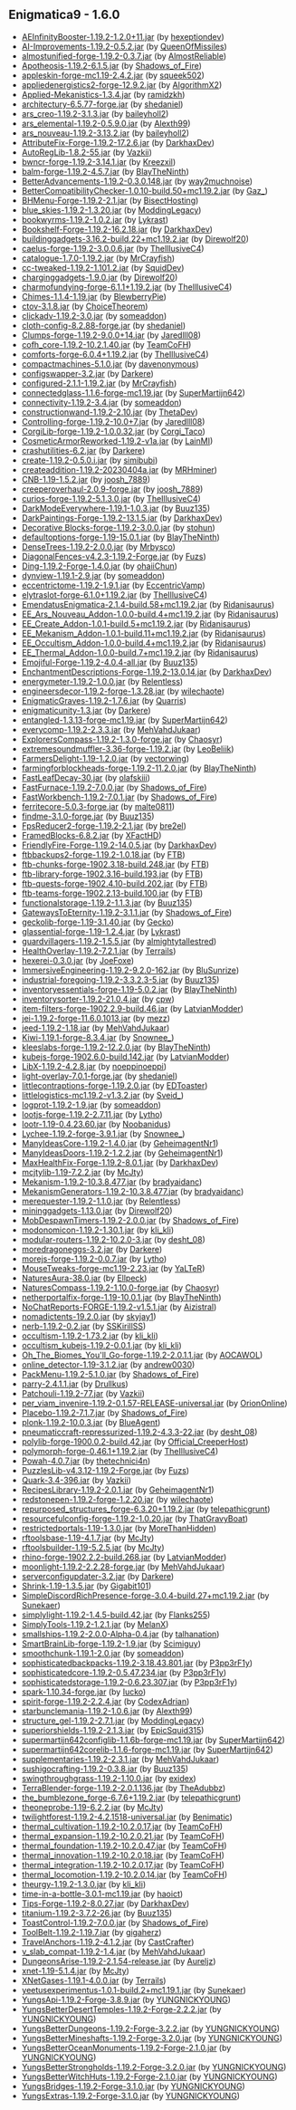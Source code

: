 ## Enigmatica9 - 1.6.0

  * [AEInfinityBooster-1.19.2-1.2.0+11.jar](https://www.curseforge.com/minecraft/mc-mods/aeinfinitybooster/files/3940200) (by [hexeptiondev](https://www.curseforge.com/members/hexeptiondev/projects))
  * [AI-Improvements-1.19.2-0.5.2.jar](https://www.curseforge.com/minecraft/mc-mods/ai-improvements/files/4019127) (by [QueenOfMissiles](https://www.curseforge.com/members/QueenOfMissiles/projects))
  * [almostunified-forge-1.19.2-0.3.7.jar](https://www.curseforge.com/minecraft/mc-mods/almost-unified/files/4470084) (by [AlmostReliable](https://www.curseforge.com/members/AlmostReliable/projects))
  * [Apotheosis-1.19.2-6.1.5.jar](https://www.curseforge.com/minecraft/mc-mods/apotheosis/files/4453685) (by [Shadows_of_Fire](https://www.curseforge.com/members/Shadows_of_Fire/projects))
  * [appleskin-forge-mc1.19-2.4.2.jar](https://www.curseforge.com/minecraft/mc-mods/appleskin/files/3872808) (by [squeek502](https://www.curseforge.com/members/squeek502/projects))
  * [appliedenergistics2-forge-12.9.2.jar](https://www.curseforge.com/minecraft/mc-mods/applied-energistics-2/files/4293558) (by [AlgorithmX2](https://www.curseforge.com/members/AlgorithmX2/projects))
  * [Applied-Mekanistics-1.3.4.jar](https://www.curseforge.com/minecraft/mc-mods/applied-mekanistics/files/4380709) (by [ramidzkh](https://www.curseforge.com/members/ramidzkh/projects))
  * [architectury-6.5.77-forge.jar](https://www.curseforge.com/minecraft/mc-mods/architectury-api/files/4476084) (by [shedaniel](https://www.curseforge.com/members/shedaniel/projects))
  * [ars_creo-1.19.2-3.1.3.jar](https://www.curseforge.com/minecraft/mc-mods/ars-creo/files/4291461) (by [baileyholl2](https://www.curseforge.com/members/baileyholl2/projects))
  * [ars_elemental-1.19.2-0.5.9.0.jar](https://www.curseforge.com/minecraft/mc-mods/ars-elemental/files/4476834) (by [Alexth99](https://www.curseforge.com/members/Alexth99/projects))
  * [ars_nouveau-1.19.2-3.13.2.jar](https://www.curseforge.com/minecraft/mc-mods/ars-nouveau/files/4477656) (by [baileyholl2](https://www.curseforge.com/members/baileyholl2/projects))
  * [AttributeFix-Forge-1.19.2-17.2.6.jar](https://www.curseforge.com/minecraft/mc-mods/attributefix/files/4436598) (by [DarkhaxDev](https://www.curseforge.com/members/DarkhaxDev/projects))
  * [AutoRegLib-1.8.2-55.jar](https://www.curseforge.com/minecraft/mc-mods/autoreglib/files/4100299) (by [Vazkii](https://www.curseforge.com/members/Vazkii/projects))
  * [bwncr-forge-1.19.2-3.14.1.jar](https://www.curseforge.com/minecraft/mc-mods/bad-wither-no-cookie-reloaded/files/4090811) (by [Kreezxil](https://www.curseforge.com/members/Kreezxil/projects))
  * [balm-forge-1.19.2-4.5.7.jar](https://www.curseforge.com/minecraft/mc-mods/balm/files/4442591) (by [BlayTheNinth](https://www.curseforge.com/members/BlayTheNinth/projects))
  * [BetterAdvancements-1.19.2-0.3.0.148.jar](https://www.curseforge.com/minecraft/mc-mods/better-advancements/files/4276529) (by [way2muchnoise](https://www.curseforge.com/members/way2muchnoise/projects))
  * [BetterCompatibilityChecker-1.0.10-build.50+mc1.19.2.jar](https://www.curseforge.com/minecraft/mc-mods/better-compatibility-checker/files/4441760) (by [Gaz_](https://www.curseforge.com/members/Gaz_/projects))
  * [BHMenu-Forge-1.19.2-2.1.jar](https://www.curseforge.com/minecraft/mc-mods/bisecthosting-server-integration-menu-forge/files/4473468) (by [BisectHosting](https://www.curseforge.com/members/BisectHosting/projects))
  * [blue_skies-1.19.2-1.3.20.jar](https://www.curseforge.com/minecraft/mc-mods/blue-skies/files/3966273) (by [ModdingLegacy](https://www.curseforge.com/members/ModdingLegacy/projects))
  * [bookwyrms-1.19.2-1.0.2.jar](https://www.curseforge.com/minecraft/mc-mods/book-wyrms/files/4058439) (by [Lykrast](https://www.curseforge.com/members/Lykrast/projects))
  * [Bookshelf-Forge-1.19.2-16.2.18.jar](https://www.curseforge.com/minecraft/mc-mods/bookshelf/files/4426591) (by [DarkhaxDev](https://www.curseforge.com/members/DarkhaxDev/projects))
  * [buildinggadgets-3.16.2-build.22+mc1.19.2.jar](https://www.curseforge.com/minecraft/mc-mods/building-gadgets/files/4413103) (by [Direwolf20](https://www.curseforge.com/members/Direwolf20/projects))
  * [caelus-forge-1.19.2-3.0.0.6.jar](https://www.curseforge.com/minecraft/mc-mods/caelus/files/3929284) (by [TheIllusiveC4](https://www.curseforge.com/members/TheIllusiveC4/projects))
  * [catalogue-1.7.0-1.19.2.jar](https://www.curseforge.com/minecraft/mc-mods/catalogue/files/4171024) (by [MrCrayfish](https://www.curseforge.com/members/MrCrayfish/projects))
  * [cc-tweaked-1.19.2-1.101.2.jar](https://www.curseforge.com/minecraft/mc-mods/cc-tweaked/files/4395619) (by [SquidDev](https://www.curseforge.com/members/SquidDev/projects))
  * [charginggadgets-1.9.0.jar](https://www.curseforge.com/minecraft/mc-mods/charging-gadgets/files/3955867) (by [Direwolf20](https://www.curseforge.com/members/Direwolf20/projects))
  * [charmofundying-forge-6.1.1+1.19.2.jar](https://www.curseforge.com/minecraft/mc-mods/charm-of-undying/files/4346537) (by [TheIllusiveC4](https://www.curseforge.com/members/TheIllusiveC4/projects))
  * [Chimes-1.1.4-1.19.jar](https://www.curseforge.com/minecraft/mc-mods/chimes/files/3921709) (by [BlewberryPie](https://www.curseforge.com/members/BlewberryPie/projects))
  * [ctov-3.1.8.jar](https://www.curseforge.com/minecraft/mc-mods/choicetheorems-overhauled-village/files/4436739) (by [ChoiceTheorem](https://www.curseforge.com/members/ChoiceTheorem/projects))
  * [clickadv-1.19.2-3.0.jar](https://www.curseforge.com/minecraft/mc-mods/clickable-advancements/files/4258154) (by [someaddon](https://www.curseforge.com/members/someaddon/projects))
  * [cloth-config-8.2.88-forge.jar](https://www.curseforge.com/minecraft/mc-mods/cloth-config/files/3972423) (by [shedaniel](https://www.curseforge.com/members/shedaniel/projects))
  * [Clumps-forge-1.19.2-9.0.0+14.jar](https://www.curseforge.com/minecraft/mc-mods/clumps/files/4153347) (by [Jaredlll08](https://www.curseforge.com/members/Jaredlll08/projects))
  * [cofh_core-1.19.2-10.2.1.40.jar](https://www.curseforge.com/minecraft/mc-mods/cofh-core/files/4385216) (by [TeamCoFH](https://www.curseforge.com/members/TeamCoFH/projects))
  * [comforts-forge-6.0.4+1.19.2.jar](https://www.curseforge.com/minecraft/mc-mods/comforts/files/4449068) (by [TheIllusiveC4](https://www.curseforge.com/members/TheIllusiveC4/projects))
  * [compactmachines-5.1.0.jar](https://www.curseforge.com/minecraft/mc-mods/compact-machines/files/3907274) (by [davenonymous](https://www.curseforge.com/members/davenonymous/projects))
  * [configswapper-3.2.jar](https://www.curseforge.com/minecraft/mc-mods/config-swapper/files/4475201) (by [Darkere](https://www.curseforge.com/members/Darkere/projects))
  * [configured-2.1.1-1.19.2.jar](https://www.curseforge.com/minecraft/mc-mods/configured/files/4462837) (by [MrCrayfish](https://www.curseforge.com/members/MrCrayfish/projects))
  * [connectedglass-1.1.6-forge-mc1.19.jar](https://www.curseforge.com/minecraft/mc-mods/connected-glass/files/4293791) (by [SuperMartijn642](https://www.curseforge.com/members/SuperMartijn642/projects))
  * [connectivity-1.19.2-3.4.jar](https://www.curseforge.com/minecraft/mc-mods/connectivity/files/4066426) (by [someaddon](https://www.curseforge.com/members/someaddon/projects))
  * [constructionwand-1.19.2-2.10.jar](https://www.curseforge.com/minecraft/mc-mods/construction-wand/files/4455719) (by [ThetaDev](https://www.curseforge.com/members/ThetaDev/projects))
  * [Controlling-forge-1.19.2-10.0+7.jar](https://www.curseforge.com/minecraft/mc-mods/controlling/files/4050343) (by [Jaredlll08](https://www.curseforge.com/members/Jaredlll08/projects))
  * [CorgiLib-forge-1.19.2-1.0.0.32.jar](https://www.curseforge.com/minecraft/mc-mods/corgilib/files/4416614) (by [Corgi_Taco](https://www.curseforge.com/members/Corgi_Taco/projects))
  * [CosmeticArmorReworked-1.19.2-v1a.jar](https://www.curseforge.com/minecraft/mc-mods/cosmetic-armor-reworked/files/4016732) (by [LainMI](https://www.curseforge.com/members/LainMI/projects))
  * [crashutilities-6.2.jar](https://www.curseforge.com/minecraft/mc-mods/crash-utilities/files/4406293) (by [Darkere](https://www.curseforge.com/members/Darkere/projects))
  * [create-1.19.2-0.5.0.i.jar](https://www.curseforge.com/minecraft/mc-mods/create/files/4371809) (by [simibubi](https://www.curseforge.com/members/simibubi/projects))
  * [createaddition-1.19.2-20230404a.jar](https://www.curseforge.com/minecraft/mc-mods/createaddition/files/4474836) (by [MRHminer](https://www.curseforge.com/members/MRHminer/projects))
  * [CNB-1.19-1.5.2.jar](https://www.curseforge.com/minecraft/mc-mods/creatures-and-beasts/files/4411179) (by [joosh_7889](https://www.curseforge.com/members/joosh_7889/projects))
  * [creeperoverhaul-2.0.9-forge.jar](https://www.curseforge.com/minecraft/mc-mods/creeper-overhaul/files/4444675) (by [joosh_7889](https://www.curseforge.com/members/joosh_7889/projects))
  * [curios-forge-1.19.2-5.1.3.0.jar](https://www.curseforge.com/minecraft/mc-mods/curios/files/4418021) (by [TheIllusiveC4](https://www.curseforge.com/members/TheIllusiveC4/projects))
  * [DarkModeEverywhere-1.19.1-1.0.3.jar](https://www.curseforge.com/minecraft/mc-mods/dark-mode-everywhere/files/3912329) (by [Buuz135](https://www.curseforge.com/members/Buuz135/projects))
  * [DarkPaintings-Forge-1.19.2-13.1.5.jar](https://www.curseforge.com/minecraft/mc-mods/dark-paintings/files/4357106) (by [DarkhaxDev](https://www.curseforge.com/members/DarkhaxDev/projects))
  * [Decorative Blocks-forge-1.19.2-3.0.0.jar](https://www.curseforge.com/minecraft/mc-mods/decorative-blocks/files/3941638) (by [stohun](https://www.curseforge.com/members/stohun/projects))
  * [defaultoptions-forge-1.19-15.0.1.jar](https://www.curseforge.com/minecraft/mc-mods/default-options/files/4412620) (by [BlayTheNinth](https://www.curseforge.com/members/BlayTheNinth/projects))
  * [DenseTrees-1.19.2-2.0.0.jar](https://www.curseforge.com/minecraft/mc-mods/dense-trees/files/4448208) (by [Mrbysco](https://www.curseforge.com/members/Mrbysco/projects))
  * [DiagonalFences-v4.2.3-1.19.2-Forge.jar](https://www.curseforge.com/minecraft/mc-mods/diagonal-fences/files/4026713) (by [Fuzs](https://www.curseforge.com/members/Fuzs/projects))
  * [Ding-1.19.2-Forge-1.4.0.jar](https://www.curseforge.com/minecraft/mc-mods/ding/files/4382947) (by [ohaiiChun](https://www.curseforge.com/members/ohaiiChun/projects))
  * [dynview-1.19.1-2.9.jar](https://www.curseforge.com/minecraft/mc-mods/dynamic-view/files/3919241) (by [someaddon](https://www.curseforge.com/members/someaddon/projects))
  * [eccentrictome-1.19.2-1.9.1.jar](https://www.curseforge.com/minecraft/mc-mods/eccentric-tome/files/4159488) (by [EccentricVamp](https://www.curseforge.com/members/EccentricVamp/projects))
  * [elytraslot-forge-6.1.0+1.19.2.jar](https://www.curseforge.com/minecraft/mc-mods/elytra-slot/files/4375449) (by [TheIllusiveC4](https://www.curseforge.com/members/TheIllusiveC4/projects))
  * [EmendatusEnigmatica-2.1.4-build.58+mc1.19.2.jar](https://www.curseforge.com/minecraft/mc-mods/emendatus-enigmatica/files/4439106) (by [Ridanisaurus](https://www.curseforge.com/members/Ridanisaurus/projects))
  * [EE_Ars_Nouveau_Addon-1.0.0-build.4+mc1.19.2.jar](https://www.curseforge.com/minecraft/mc-mods/emendatus-enigmatica-ars-nouveau-addon/files/4361765) (by [Ridanisaurus](https://www.curseforge.com/members/Ridanisaurus/projects))
  * [EE_Create_Addon-1.0.1-build.5+mc1.19.2.jar](https://www.curseforge.com/minecraft/mc-mods/emendatus-enigmatica-create-addon/files/4442217) (by [Ridanisaurus](https://www.curseforge.com/members/Ridanisaurus/projects))
  * [EE_Mekanism_Addon-1.0.1-build.11+mc1.19.2.jar](https://www.curseforge.com/minecraft/mc-mods/emendatus-enigmatica-mekanism-addon/files/4440683) (by [Ridanisaurus](https://www.curseforge.com/members/Ridanisaurus/projects))
  * [EE_Occultism_Addon-1.0.0-build.4+mc1.19.2.jar](https://www.curseforge.com/minecraft/mc-mods/emendatus-enigmatica-occultism-addon/files/4361737) (by [Ridanisaurus](https://www.curseforge.com/members/Ridanisaurus/projects))
  * [EE_Thermal_Addon-1.0.0-build.7+mc1.19.2.jar](https://www.curseforge.com/minecraft/mc-mods/emendatus-enigmatica-thermal-addon/files/4361742) (by [Ridanisaurus](https://www.curseforge.com/members/Ridanisaurus/projects))
  * [Emojiful-Forge-1.19.2-4.0.4-all.jar](https://www.curseforge.com/minecraft/mc-mods/emojiful/files/4326654) (by [Buuz135](https://www.curseforge.com/members/Buuz135/projects))
  * [EnchantmentDescriptions-Forge-1.19.2-13.0.14.jar](https://www.curseforge.com/minecraft/mc-mods/enchantment-descriptions/files/4277356) (by [DarkhaxDev](https://www.curseforge.com/members/DarkhaxDev/projects))
  * [energymeter-1.19.2-1.0.0.jar](https://www.curseforge.com/minecraft/mc-mods/energymeter/files/4032160) (by [Relentless](https://www.curseforge.com/members/Relentless/projects))
  * [engineersdecor-1.19.2-forge-1.3.28.jar](https://www.curseforge.com/minecraft/mc-mods/engineers-decor/files/4258184) (by [wilechaote](https://www.curseforge.com/members/wilechaote/projects))
  * [EnigmaticGraves-1.19.2-1.7.6.jar](https://www.curseforge.com/minecraft/mc-mods/enigmatic-graves/files/4050552) (by [Quarris](https://www.curseforge.com/members/Quarris/projects))
  * [enigmaticunity-1.3.jar](https://www.curseforge.com/minecraft/mc-mods/enigmatic-unity/files/4470617) (by [Darkere](https://www.curseforge.com/members/Darkere/projects))
  * [entangled-1.3.13-forge-mc1.19.jar](https://www.curseforge.com/minecraft/mc-mods/entangled/files/4388775) (by [SuperMartijn642](https://www.curseforge.com/members/SuperMartijn642/projects))
  * [everycomp-1.19.2-2.3.3.jar](https://www.curseforge.com/minecraft/mc-mods/every-compat/files/4476766) (by [MehVahdJukaar](https://www.curseforge.com/members/MehVahdJukaar/projects))
  * [ExplorersCompass-1.19.2-1.3.0-forge.jar](https://www.curseforge.com/minecraft/mc-mods/explorers-compass/files/4016467) (by [Chaosyr](https://www.curseforge.com/members/Chaosyr/projects))
  * [extremesoundmuffler-3.36-forge-1.19.2.jar](https://www.curseforge.com/minecraft/mc-mods/extreme-sound-muffler/files/4446967) (by [LeoBeliik](https://www.curseforge.com/members/LeoBeliik/projects))
  * [FarmersDelight-1.19-1.2.0.jar](https://www.curseforge.com/minecraft/mc-mods/farmers-delight/files/3999157) (by [vectorwing](https://www.curseforge.com/members/vectorwing/projects))
  * [farmingforblockheads-forge-1.19.2-11.2.0.jar](https://www.curseforge.com/minecraft/mc-mods/farming-for-blockheads/files/4414058) (by [BlayTheNinth](https://www.curseforge.com/members/BlayTheNinth/projects))
  * [FastLeafDecay-30.jar](https://www.curseforge.com/minecraft/mc-mods/fast-leaf-decay/files/3894512) (by [olafskiii](https://www.curseforge.com/members/olafskiii/projects))
  * [FastFurnace-1.19.2-7.0.0.jar](https://www.curseforge.com/minecraft/mc-mods/fastfurnace/files/4028348) (by [Shadows_of_Fire](https://www.curseforge.com/members/Shadows_of_Fire/projects))
  * [FastWorkbench-1.19.2-7.0.1.jar](https://www.curseforge.com/minecraft/mc-mods/fastworkbench/files/4029996) (by [Shadows_of_Fire](https://www.curseforge.com/members/Shadows_of_Fire/projects))
  * [ferritecore-5.0.3-forge.jar](https://www.curseforge.com/minecraft/mc-mods/ferritecore/files/4117906) (by [malte0811](https://www.curseforge.com/members/malte0811/projects))
  * [findme-3.1.0-forge.jar](https://www.curseforge.com/minecraft/mc-mods/findme/files/3910001) (by [Buuz135](https://www.curseforge.com/members/Buuz135/projects))
  * [FpsReducer2-forge-1.19.2-2.1.jar](https://www.curseforge.com/minecraft/mc-mods/fps-reducer/files/3931329) (by [bre2el](https://www.curseforge.com/members/bre2el/projects))
  * [FramedBlocks-6.8.2.jar](https://www.curseforge.com/minecraft/mc-mods/framedblocks/files/4444885) (by [XFactHD](https://www.curseforge.com/members/XFactHD/projects))
  * [FriendlyFire-Forge-1.19.2-14.0.5.jar](https://www.curseforge.com/minecraft/mc-mods/friendly-fire/files/4473843) (by [DarkhaxDev](https://www.curseforge.com/members/DarkhaxDev/projects))
  * [ftbbackups2-forge-1.19.2-1.0.18.jar](https://www.curseforge.com/minecraft/mc-mods/ftb-backups-2/files/4407546) (by [FTB](https://www.curseforge.com/members/FTB/projects))
  * [ftb-chunks-forge-1902.3.18-build.248.jar](https://www.curseforge.com/minecraft/mc-mods/ftb-chunks-forge/files/4443732) (by [FTB](https://www.curseforge.com/members/FTB/projects))
  * [ftb-library-forge-1902.3.16-build.193.jar](https://www.curseforge.com/minecraft/mc-mods/ftb-library-forge/files/4461006) (by [FTB](https://www.curseforge.com/members/FTB/projects))
  * [ftb-quests-forge-1902.4.10-build.202.jar](https://www.curseforge.com/minecraft/mc-mods/ftb-quests-forge/files/4461030) (by [FTB](https://www.curseforge.com/members/FTB/projects))
  * [ftb-teams-forge-1902.2.13-build.100.jar](https://www.curseforge.com/minecraft/mc-mods/ftb-teams-forge/files/4477315) (by [FTB](https://www.curseforge.com/members/FTB/projects))
  * [functionalstorage-1.19.2-1.1.3.jar](https://www.curseforge.com/minecraft/mc-mods/functional-storage/files/4324174) (by [Buuz135](https://www.curseforge.com/members/Buuz135/projects))
  * [GatewaysToEternity-1.19.2-3.1.1.jar](https://www.curseforge.com/minecraft/mc-mods/gateways-to-eternity/files/4297481) (by [Shadows_of_Fire](https://www.curseforge.com/members/Shadows_of_Fire/projects))
  * [geckolib-forge-1.19-3.1.40.jar](https://www.curseforge.com/minecraft/mc-mods/geckolib/files/4407241) (by [Gecko](https://www.curseforge.com/members/Gecko/projects))
  * [glassential-forge-1.19-1.2.4.jar](https://www.curseforge.com/minecraft/mc-mods/glassential/files/3901780) (by [Lykrast](https://www.curseforge.com/members/Lykrast/projects))
  * [guardvillagers-1.19.2-1.5.5.jar](https://www.curseforge.com/minecraft/mc-mods/guard-villagers/files/4432658) (by [almightytallestred](https://www.curseforge.com/members/almightytallestred/projects))
  * [HealthOverlay-1.19.2-7.2.1.jar](https://www.curseforge.com/minecraft/mc-mods/health-overlay/files/4288082) (by [Terrails](https://www.curseforge.com/members/Terrails/projects))
  * [hexerei-0.3.0.jar](https://www.curseforge.com/minecraft/mc-mods/hexerei/files/4466686) (by [JoeFoxe](https://www.curseforge.com/members/JoeFoxe/projects))
  * [ImmersiveEngineering-1.19.2-9.2.0-162.jar](https://www.curseforge.com/minecraft/mc-mods/immersive-engineering/files/4415892) (by [BluSunrize](https://www.curseforge.com/members/BluSunrize/projects))
  * [industrial-foregoing-1.19.2-3.3.2.3-5.jar](https://www.curseforge.com/minecraft/mc-mods/industrial-foregoing/files/4459182) (by [Buuz135](https://www.curseforge.com/members/Buuz135/projects))
  * [inventoryessentials-forge-1.19-5.0.2.jar](https://www.curseforge.com/minecraft/mc-mods/inventory-essentials/files/4414160) (by [BlayTheNinth](https://www.curseforge.com/members/BlayTheNinth/projects))
  * [inventorysorter-1.19.2-21.0.4.jar](https://www.curseforge.com/minecraft/mc-mods/inventory-sorter/files/3963662) (by [cpw](https://www.curseforge.com/members/cpw/projects))
  * [item-filters-forge-1902.2.9-build.46.jar](https://www.curseforge.com/minecraft/mc-mods/item-filters/files/4055379) (by [LatvianModder](https://www.curseforge.com/members/LatvianModder/projects))
  * [jei-1.19.2-forge-11.6.0.1013.jar](https://www.curseforge.com/minecraft/mc-mods/jei/files/4434397) (by [mezz](https://www.curseforge.com/members/mezz/projects))
  * [jeed-1.19.2-1.18.jar](https://www.curseforge.com/minecraft/mc-mods/just-enough-effect-descriptions-jeed/files/4277808) (by [MehVahdJukaar](https://www.curseforge.com/members/MehVahdJukaar/projects))
  * [Kiwi-1.19.1-forge-8.3.4.jar](https://www.curseforge.com/minecraft/mc-mods/kiwi/files/4451128) (by [Snownee_](https://www.curseforge.com/members/Snownee_/projects))
  * [kleeslabs-forge-1.19.2-12.2.0.jar](https://www.curseforge.com/minecraft/mc-mods/kleeslabs/files/4440432) (by [BlayTheNinth](https://www.curseforge.com/members/BlayTheNinth/projects))
  * [kubejs-forge-1902.6.0-build.142.jar](https://www.curseforge.com/minecraft/mc-mods/kubejs/files/4377175) (by [LatvianModder](https://www.curseforge.com/members/LatvianModder/projects))
  * [LibX-1.19.2-4.2.8.jar](https://www.curseforge.com/minecraft/mc-mods/libx/files/4052778) (by [noeppinoeppi](https://www.curseforge.com/members/noeppinoeppi/projects))
  * [light-overlay-7.0.1-forge.jar](https://www.curseforge.com/minecraft/mc-mods/light-overlay/files/3872055) (by [shedaniel](https://www.curseforge.com/members/shedaniel/projects))
  * [littlecontraptions-forge-1.19.2.0.jar](https://www.curseforge.com/minecraft/mc-mods/little-contraptions/files/4050984) (by [EDToaster](https://www.curseforge.com/members/EDToaster/projects))
  * [littlelogistics-mc1.19.2-v1.3.2.jar](https://www.curseforge.com/minecraft/mc-mods/little-logistics/files/4446369) (by [Sveid_](https://www.curseforge.com/members/Sveid_/projects))
  * [logprot-1.19.2-1.9.jar](https://www.curseforge.com/minecraft/mc-mods/login-protection/files/4075303) (by [someaddon](https://www.curseforge.com/members/someaddon/projects))
  * [lootjs-forge-1.19.2-2.7.11.jar](https://www.curseforge.com/minecraft/mc-mods/lootjs/files/4472754) (by [Lytho](https://www.curseforge.com/members/Lytho/projects))
  * [lootr-1.19-0.4.23.60.jar](https://www.curseforge.com/minecraft/mc-mods/lootr/files/4465109) (by [Noobanidus](https://www.curseforge.com/members/Noobanidus/projects))
  * [Lychee-1.19.2-forge-3.9.1.jar](https://www.curseforge.com/minecraft/mc-mods/lychee/files/4451678) (by [Snownee_](https://www.curseforge.com/members/Snownee_/projects))
  * [ManyIdeasCore-1.19.2-1.4.0.jar](https://www.curseforge.com/minecraft/mc-mods/manyideas-core/files/4173610) (by [GeheimagentNr1](https://www.curseforge.com/members/GeheimagentNr1/projects))
  * [ManyIdeasDoors-1.19.2-1.2.2.jar](https://www.curseforge.com/minecraft/mc-mods/manyideas-doors/files/3932571) (by [GeheimagentNr1](https://www.curseforge.com/members/GeheimagentNr1/projects))
  * [MaxHealthFix-Forge-1.19.2-8.0.1.jar](https://www.curseforge.com/minecraft/mc-mods/max-health-fix/files/3943055) (by [DarkhaxDev](https://www.curseforge.com/members/DarkhaxDev/projects))
  * [mcjtylib-1.19-7.2.2.jar](https://www.curseforge.com/minecraft/mc-mods/mcjtylib/files/4474179) (by [McJty](https://www.curseforge.com/members/McJty/projects))
  * [Mekanism-1.19.2-10.3.8.477.jar](https://www.curseforge.com/minecraft/mc-mods/mekanism/files/4385637) (by [bradyaidanc](https://www.curseforge.com/members/bradyaidanc/projects))
  * [MekanismGenerators-1.19.2-10.3.8.477.jar](https://www.curseforge.com/minecraft/mc-mods/mekanism-generators/files/4385639) (by [bradyaidanc](https://www.curseforge.com/members/bradyaidanc/projects))
  * [merequester-1.19.2-1.1.0.jar](https://www.curseforge.com/minecraft/mc-mods/merequester/files/4473611) (by [Relentless](https://www.curseforge.com/members/Relentless/projects))
  * [mininggadgets-1.13.0.jar](https://www.curseforge.com/minecraft/mc-mods/mining-gadgets/files/3955880) (by [Direwolf20](https://www.curseforge.com/members/Direwolf20/projects))
  * [MobDespawnTimers-1.19.2-2.0.0.jar](https://www.curseforge.com/minecraft/mc-mods/mob-despawn-timers/files/4409689) (by [Shadows_of_Fire](https://www.curseforge.com/members/Shadows_of_Fire/projects))
  * [modonomicon-1.19.2-1.30.1.jar](https://www.curseforge.com/minecraft/mc-mods/modonomicon/files/4468456) (by [kli_kli](https://www.curseforge.com/members/kli_kli/projects))
  * [modular-routers-1.19.2-10.2.0-3.jar](https://www.curseforge.com/minecraft/mc-mods/modular-routers/files/4076671) (by [desht_08](https://www.curseforge.com/members/desht_08/projects))
  * [moredragoneggs-3.2.jar](https://www.curseforge.com/minecraft/mc-mods/more-dragon-eggs/files/4060624) (by [Darkere](https://www.curseforge.com/members/Darkere/projects))
  * [morejs-forge-1.19.2-0.0.7.jar](https://www.curseforge.com/minecraft/mc-mods/morejs/files/4353783) (by [Lytho](https://www.curseforge.com/members/Lytho/projects))
  * [MouseTweaks-forge-mc1.19-2.23.jar](https://www.curseforge.com/minecraft/mc-mods/mouse-tweaks/files/3871353) (by [YaLTeR](https://www.curseforge.com/members/YaLTeR/projects))
  * [NaturesAura-38.0.jar](https://www.curseforge.com/minecraft/mc-mods/natures-aura/files/4419637) (by [Ellpeck](https://www.curseforge.com/members/Ellpeck/projects))
  * [NaturesCompass-1.19.2-1.10.0-forge.jar](https://www.curseforge.com/minecraft/mc-mods/natures-compass/files/4118390) (by [Chaosyr](https://www.curseforge.com/members/Chaosyr/projects))
  * [netherportalfix-forge-1.19-10.0.1.jar](https://www.curseforge.com/minecraft/mc-mods/netherportalfix/files/4412699) (by [BlayTheNinth](https://www.curseforge.com/members/BlayTheNinth/projects))
  * [NoChatReports-FORGE-1.19.2-v1.5.1.jar](https://www.curseforge.com/minecraft/mc-mods/no-chat-reports/files/4082456) (by [Aizistral](https://www.curseforge.com/members/Aizistral/projects))
  * [nomadictents-19.2.0.jar](https://www.curseforge.com/minecraft/mc-mods/nomadic-tents/files/4008613) (by [skyjay1](https://www.curseforge.com/members/skyjay1/projects))
  * [nerb-1.19.2-0.2.jar](https://www.curseforge.com/minecraft/mc-mods/notenoughrecipebook/files/4205715) (by [SSKirillSS](https://www.curseforge.com/members/SSKirillSS/projects))
  * [occultism-1.19.2-1.73.2.jar](https://www.curseforge.com/minecraft/mc-mods/occultism/files/4457221) (by [kli_kli](https://www.curseforge.com/members/kli_kli/projects))
  * [occultism_kubejs-1.19.2-0.0.1.jar](https://www.curseforge.com/minecraft/mc-mods/occultism-kubejs/files/4014969) (by [kli_kli](https://www.curseforge.com/members/kli_kli/projects))
  * [Oh_The_Biomes_You'll_Go-forge-1.19.2-2.0.1.1.jar](https://www.curseforge.com/minecraft/mc-mods/oh-the-biomes-youll-go/files/4426501) (by [AOCAWOL](https://www.curseforge.com/members/AOCAWOL/projects))
  * [online_detector-1.19-3.1.2.jar](https://www.curseforge.com/minecraft/mc-mods/online-detector/files/4167054) (by [andrew0030](https://www.curseforge.com/members/andrew0030/projects))
  * [PackMenu-1.19.2-5.1.0.jar](https://www.curseforge.com/minecraft/mc-mods/packmenu/files/4028351) (by [Shadows_of_Fire](https://www.curseforge.com/members/Shadows_of_Fire/projects))
  * [parry-2.4.1.1.jar](https://www.curseforge.com/minecraft/mc-mods/parry/files/4473645) (by [Drullkus](https://www.curseforge.com/members/Drullkus/projects))
  * [Patchouli-1.19.2-77.jar](https://www.curseforge.com/minecraft/mc-mods/patchouli/files/4031402) (by [Vazkii](https://www.curseforge.com/members/Vazkii/projects))
  * [per_viam_invenire-1.19.2-0.1.57-RELEASE-universal.jar](https://www.curseforge.com/minecraft/mc-mods/perviaminvenire/files/4430952) (by [OrionOnline](https://www.curseforge.com/members/OrionOnline/projects))
  * [Placebo-1.19.2-7.1.7.jar](https://www.curseforge.com/minecraft/mc-mods/placebo/files/4452975) (by [Shadows_of_Fire](https://www.curseforge.com/members/Shadows_of_Fire/projects))
  * [plonk-1.19.2-10.0.3.jar](https://www.curseforge.com/minecraft/mc-mods/plonk/files/3921449) (by [BlueAgent](https://www.curseforge.com/members/BlueAgent/projects))
  * [pneumaticcraft-repressurized-1.19.2-4.3.3-22.jar](https://www.curseforge.com/minecraft/mc-mods/pneumaticcraft-repressurized/files/4412625) (by [desht_08](https://www.curseforge.com/members/desht_08/projects))
  * [polylib-forge-1900.0.2-build.42.jar](https://www.curseforge.com/minecraft/mc-mods/polylib/files/4110280) (by [Official_CreeperHost](https://www.curseforge.com/members/Official_CreeperHost/projects))
  * [polymorph-forge-0.46.1+1.19.2.jar](https://www.curseforge.com/minecraft/mc-mods/polymorph/files/4119087) (by [TheIllusiveC4](https://www.curseforge.com/members/TheIllusiveC4/projects))
  * [Powah-4.0.7.jar](https://www.curseforge.com/minecraft/mc-mods/powah-rearchitected/files/4463146) (by [thetechnici4n](https://www.curseforge.com/members/thetechnici4n/projects))
  * [PuzzlesLib-v4.3.12-1.19.2-Forge.jar](https://www.curseforge.com/minecraft/mc-mods/puzzles-lib/files/4041202) (by [Fuzs](https://www.curseforge.com/members/Fuzs/projects))
  * [Quark-3.4-396.jar](https://www.curseforge.com/minecraft/mc-mods/quark/files/4469559) (by [Vazkii](https://www.curseforge.com/members/Vazkii/projects))
  * [RecipesLibrary-1.19.2-2.0.1.jar](https://www.curseforge.com/minecraft/mc-mods/recipes-library/files/3932567) (by [GeheimagentNr1](https://www.curseforge.com/members/GeheimagentNr1/projects))
  * [redstonepen-1.19.2-forge-1.2.20.jar](https://www.curseforge.com/minecraft/mc-mods/redstone-pen/files/4393700) (by [wilechaote](https://www.curseforge.com/members/wilechaote/projects))
  * [repurposed_structures_forge-6.3.20+1.19.2.jar](https://www.curseforge.com/minecraft/mc-mods/repurposed-structures/files/4465187) (by [telepathicgrunt](https://www.curseforge.com/members/telepathicgrunt/projects))
  * [resourcefulconfig-forge-1.19.2-1.0.20.jar](https://www.curseforge.com/minecraft/mc-mods/resourceful-config/files/4444198) (by [ThatGravyBoat](https://www.curseforge.com/members/ThatGravyBoat/projects))
  * [restrictedportals-1.19-1.3.0.jar](https://www.curseforge.com/minecraft/mc-mods/restricted-portals/files/3848861) (by [MoreThanHidden](https://www.curseforge.com/members/MoreThanHidden/projects))
  * [rftoolsbase-1.19-4.1.7.jar](https://www.curseforge.com/minecraft/mc-mods/rftools-base/files/4474182) (by [McJty](https://www.curseforge.com/members/McJty/projects))
  * [rftoolsbuilder-1.19-5.2.5.jar](https://www.curseforge.com/minecraft/mc-mods/rftools-builder/files/4474189) (by [McJty](https://www.curseforge.com/members/McJty/projects))
  * [rhino-forge-1902.2.2-build.268.jar](https://www.curseforge.com/minecraft/mc-mods/rhino/files/4476056) (by [LatvianModder](https://www.curseforge.com/members/LatvianModder/projects))
  * [moonlight-1.19.2-2.2.28-forge.jar](https://www.curseforge.com/minecraft/mc-mods/selene/files/4467602) (by [MehVahdJukaar](https://www.curseforge.com/members/MehVahdJukaar/projects))
  * [serverconfigupdater-3.2.jar](https://www.curseforge.com/minecraft/mc-mods/serverconfig-updater/files/4406461) (by [Darkere](https://www.curseforge.com/members/Darkere/projects))
  * [Shrink-1.19-1.3.5.jar](https://www.curseforge.com/minecraft/mc-mods/shrink_/files/4407257) (by [Gigabit101](https://www.curseforge.com/members/Gigabit101/projects))
  * [SimpleDiscordRichPresence-forge-3.0.4-build.27+mc1.19.2.jar](https://www.curseforge.com/minecraft/mc-mods/simple-discord-rich-presence/files/4076569) (by [Sunekaer](https://www.curseforge.com/members/Sunekaer/projects))
  * [simplylight-1.19.2-1.4.5-build.42.jar](https://www.curseforge.com/minecraft/mc-mods/simply-light/files/4016401) (by [Flanks255](https://www.curseforge.com/members/Flanks255/projects))
  * [SimplyTools-1.19.2-1.2.1.jar](https://www.curseforge.com/minecraft/mc-mods/simply-tools/files/4419951) (by [MelanX](https://www.curseforge.com/members/MelanX/projects))
  * [smallships-1.19.2-2.0.0-Alpha-0.4.jar](https://www.curseforge.com/minecraft/mc-mods/small-ships/files/3926824) (by [talhanation](https://www.curseforge.com/members/talhanation/projects))
  * [SmartBrainLib-forge-1.19.2-1.9.jar](https://www.curseforge.com/minecraft/mc-mods/smartbrainlib/files/4458565) (by [Scimiguy](https://www.curseforge.com/members/Scimiguy/projects))
  * [smoothchunk-1.19.1-2.0.jar](https://www.curseforge.com/minecraft/mc-mods/smooth-chunk-save/files/3922654) (by [someaddon](https://www.curseforge.com/members/someaddon/projects))
  * [sophisticatedbackpacks-1.19.2-3.18.43.801.jar](https://www.curseforge.com/minecraft/mc-mods/sophisticated-backpacks/files/4465910) (by [P3pp3rF1y](https://www.curseforge.com/members/P3pp3rF1y/projects))
  * [sophisticatedcore-1.19.2-0.5.47.234.jar](https://www.curseforge.com/minecraft/mc-mods/sophisticated-core/files/4471229) (by [P3pp3rF1y](https://www.curseforge.com/members/P3pp3rF1y/projects))
  * [sophisticatedstorage-1.19.2-0.6.23.307.jar](https://www.curseforge.com/minecraft/mc-mods/sophisticated-storage/files/4465917) (by [P3pp3rF1y](https://www.curseforge.com/members/P3pp3rF1y/projects))
  * [spark-1.10.34-forge.jar](https://www.curseforge.com/minecraft/mc-mods/spark/files/4443553) (by [Iucko](https://www.curseforge.com/members/Iucko/projects))
  * [spirit-forge-1.19.2-2.2.4.jar](https://www.curseforge.com/minecraft/mc-mods/spirit/files/4427185) (by [CodexAdrian](https://www.curseforge.com/members/CodexAdrian/projects))
  * [starbunclemania-1.19.2-1.0.6.jar](https://www.curseforge.com/minecraft/mc-mods/starbunclemania/files/4476721) (by [Alexth99](https://www.curseforge.com/members/Alexth99/projects))
  * [structure_gel-1.19.2-2.7.1.jar](https://www.curseforge.com/minecraft/mc-mods/structure-gel-api/files/4029363) (by [ModdingLegacy](https://www.curseforge.com/members/ModdingLegacy/projects))
  * [superiorshields-1.19.2-2.1.3.jar](https://www.curseforge.com/minecraft/mc-mods/superior-shields/files/4112577) (by [EpicSquid315](https://www.curseforge.com/members/EpicSquid315/projects))
  * [supermartijn642configlib-1.1.6b-forge-mc1.19.jar](https://www.curseforge.com/minecraft/mc-mods/supermartijn642s-config-lib/files/3871792) (by [SuperMartijn642](https://www.curseforge.com/members/SuperMartijn642/projects))
  * [supermartijn642corelib-1.1.6-forge-mc1.19.jar](https://www.curseforge.com/minecraft/mc-mods/supermartijn642s-core-lib/files/4455391) (by [SuperMartijn642](https://www.curseforge.com/members/SuperMartijn642/projects))
  * [supplementaries-1.19.2-2.3.1.jar](https://www.curseforge.com/minecraft/mc-mods/supplementaries/files/4469198) (by [MehVahdJukaar](https://www.curseforge.com/members/MehVahdJukaar/projects))
  * [sushigocrafting-1.19.2-0.3.8.jar](https://www.curseforge.com/minecraft/mc-mods/sushigocrafting/files/4015895) (by [Buuz135](https://www.curseforge.com/members/Buuz135/projects))
  * [swingthroughgrass-1.19.2-1.10.0.jar](https://www.curseforge.com/minecraft/mc-mods/swingthroughgrass/files/3922675) (by [exidex](https://www.curseforge.com/members/exidex/projects))
  * [TerraBlender-forge-1.19.2-2.0.1.136.jar](https://www.curseforge.com/minecraft/mc-mods/terrablender/files/4205732) (by [TheAdubbz](https://www.curseforge.com/members/TheAdubbz/projects))
  * [the_bumblezone_forge-6.7.6+1.19.2.jar](https://www.curseforge.com/minecraft/mc-mods/the-bumblezone-forge/files/4477465) (by [telepathicgrunt](https://www.curseforge.com/members/telepathicgrunt/projects))
  * [theoneprobe-1.19-6.2.2.jar](https://www.curseforge.com/minecraft/mc-mods/the-one-probe/files/3965693) (by [McJty](https://www.curseforge.com/members/McJty/projects))
  * [twilightforest-1.19.2-4.2.1518-universal.jar](https://www.curseforge.com/minecraft/mc-mods/the-twilight-forest/files/4389567) (by [Benimatic](https://www.curseforge.com/members/Benimatic/projects))
  * [thermal_cultivation-1.19.2-10.2.0.17.jar](https://www.curseforge.com/minecraft/mc-mods/thermal-cultivation/files/4382369) (by [TeamCoFH](https://www.curseforge.com/members/TeamCoFH/projects))
  * [thermal_expansion-1.19.2-10.2.0.21.jar](https://www.curseforge.com/minecraft/mc-mods/thermal-expansion/files/4382371) (by [TeamCoFH](https://www.curseforge.com/members/TeamCoFH/projects))
  * [thermal_foundation-1.19.2-10.2.0.47.jar](https://www.curseforge.com/minecraft/mc-mods/thermal-foundation/files/4382373) (by [TeamCoFH](https://www.curseforge.com/members/TeamCoFH/projects))
  * [thermal_innovation-1.19.2-10.2.0.18.jar](https://www.curseforge.com/minecraft/mc-mods/thermal-innovation/files/4382374) (by [TeamCoFH](https://www.curseforge.com/members/TeamCoFH/projects))
  * [thermal_integration-1.19.2-10.2.0.17.jar](https://www.curseforge.com/minecraft/mc-mods/thermal-integration/files/4382887) (by [TeamCoFH](https://www.curseforge.com/members/TeamCoFH/projects))
  * [thermal_locomotion-1.19.2-10.2.0.14.jar](https://www.curseforge.com/minecraft/mc-mods/thermal-locomotion/files/4382376) (by [TeamCoFH](https://www.curseforge.com/members/TeamCoFH/projects))
  * [theurgy-1.19.2-1.3.0.jar](https://www.curseforge.com/minecraft/mc-mods/theurgy/files/4375467) (by [kli_kli](https://www.curseforge.com/members/kli_kli/projects))
  * [time-in-a-bottle-3.0.1-mc1.19.jar](https://www.curseforge.com/minecraft/mc-mods/time-in-a-bottle-standalone/files/3879896) (by [haoict](https://www.curseforge.com/members/haoict/projects))
  * [Tips-Forge-1.19.2-8.0.27.jar](https://www.curseforge.com/minecraft/mc-mods/tips/files/4277194) (by [DarkhaxDev](https://www.curseforge.com/members/DarkhaxDev/projects))
  * [titanium-1.19.2-3.7.2-26.jar](https://www.curseforge.com/minecraft/mc-mods/titanium/files/4391554) (by [Buuz135](https://www.curseforge.com/members/Buuz135/projects))
  * [ToastControl-1.19.2-7.0.0.jar](https://www.curseforge.com/minecraft/mc-mods/toast-control/files/4028343) (by [Shadows_of_Fire](https://www.curseforge.com/members/Shadows_of_Fire/projects))
  * [ToolBelt-1.19.2-1.19.7.jar](https://www.curseforge.com/minecraft/mc-mods/tool-belt/files/4124032) (by [gigaherz](https://www.curseforge.com/members/gigaherz/projects))
  * [TravelAnchors-1.19.2-4.1.2.jar](https://www.curseforge.com/minecraft/mc-mods/travel-anchors/files/4100814) (by [CastCrafter](https://www.curseforge.com/members/CastCrafter/projects))
  * [v_slab_compat-1.19.2-1.4.jar](https://www.curseforge.com/minecraft/mc-mods/vertical-slabs-compat/files/4322499) (by [MehVahdJukaar](https://www.curseforge.com/members/MehVahdJukaar/projects))
  * [DungeonsArise-1.19.2-2.1.54-release.jar](https://www.curseforge.com/minecraft/mc-mods/when-dungeons-arise/files/4151747) (by [Aureljz](https://www.curseforge.com/members/Aureljz/projects))
  * [xnet-1.19-5.1.4.jar](https://www.curseforge.com/minecraft/mc-mods/xnet/files/4462366) (by [McJty](https://www.curseforge.com/members/McJty/projects))
  * [XNetGases-1.19.1-4.0.0.jar](https://www.curseforge.com/minecraft/mc-mods/xnet-gases/files/3918289) (by [Terrails](https://www.curseforge.com/members/Terrails/projects))
  * [yeetusexperimentus-1.0.1-build.2+mc1.19.1.jar](https://www.curseforge.com/minecraft/mc-mods/yeetusexperimentus/files/3909789) (by [Sunekaer](https://www.curseforge.com/members/Sunekaer/projects))
  * [YungsApi-1.19.2-Forge-3.8.9.jar](https://www.curseforge.com/minecraft/mc-mods/yungs-api/files/4441682) (by [YUNGNICKYOUNG](https://www.curseforge.com/members/YUNGNICKYOUNG/projects))
  * [YungsBetterDesertTemples-1.19.2-Forge-2.2.2.jar](https://www.curseforge.com/minecraft/mc-mods/yungs-better-desert-temples/files/4419320) (by [YUNGNICKYOUNG](https://www.curseforge.com/members/YUNGNICKYOUNG/projects))
  * [YungsBetterDungeons-1.19.2-Forge-3.2.2.jar](https://www.curseforge.com/minecraft/mc-mods/yungs-better-dungeons/files/4073204) (by [YUNGNICKYOUNG](https://www.curseforge.com/members/YUNGNICKYOUNG/projects))
  * [YungsBetterMineshafts-1.19.2-Forge-3.2.0.jar](https://www.curseforge.com/minecraft/mc-mods/yungs-better-mineshafts-forge/files/4031199) (by [YUNGNICKYOUNG](https://www.curseforge.com/members/YUNGNICKYOUNG/projects))
  * [YungsBetterOceanMonuments-1.19.2-Forge-2.1.0.jar](https://www.curseforge.com/minecraft/mc-mods/yungs-better-ocean-monuments/files/4031366) (by [YUNGNICKYOUNG](https://www.curseforge.com/members/YUNGNICKYOUNG/projects))
  * [YungsBetterStrongholds-1.19.2-Forge-3.2.0.jar](https://www.curseforge.com/minecraft/mc-mods/yungs-better-strongholds/files/4031213) (by [YUNGNICKYOUNG](https://www.curseforge.com/members/YUNGNICKYOUNG/projects))
  * [YungsBetterWitchHuts-1.19.2-Forge-2.1.0.jar](https://www.curseforge.com/minecraft/mc-mods/yungs-better-witch-huts/files/4031226) (by [YUNGNICKYOUNG](https://www.curseforge.com/members/YUNGNICKYOUNG/projects))
  * [YungsBridges-1.19.2-Forge-3.1.0.jar](https://www.curseforge.com/minecraft/mc-mods/yungs-bridges/files/4031233) (by [YUNGNICKYOUNG](https://www.curseforge.com/members/YUNGNICKYOUNG/projects))
  * [YungsExtras-1.19.2-Forge-3.1.0.jar](https://www.curseforge.com/minecraft/mc-mods/yungs-extras/files/4031230) (by [YUNGNICKYOUNG](https://www.curseforge.com/members/YUNGNICKYOUNG/projects))

